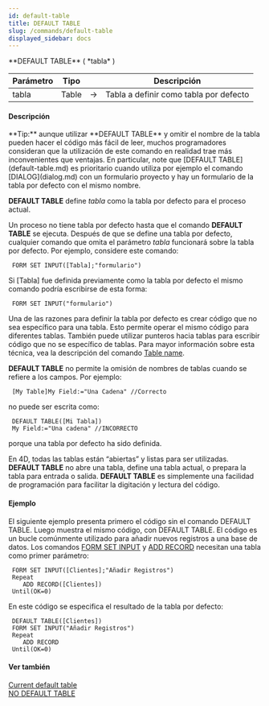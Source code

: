 ```yaml
---
id: default-table
title: DEFAULT TABLE
slug: /commands/default-table
displayed_sidebar: docs
---
```


<!--REF #_command_.DEFAULT TABLE.Syntax-->**DEFAULT TABLE** ( *tabla* )<!-- END REF-->
<!--REF #_command_.DEFAULT TABLE.Params-->
| Parámetro | Tipo |  | Descripción |
| --- | --- | --- | --- |
| tabla | Table | &#8594;  | Tabla a definir como tabla por defecto |

<!-- END REF-->

#### Descripción 

<!--REF #_command_.DEFAULT TABLE.Summary-->**Tip:** aunque utilizar **DEFAULT TABLE** y omitir el nombre de la tabla pueden hacer el código más fácil de leer, muchos programadores consideran que la utilización de este comando en realidad trae más inconvenientes que ventajas.<!-- END REF--> En particular, note que [DEFAULT TABLE](default-table.md) es prioritario cuando utiliza por ejemplo el comando [DIALOG](dialog.md) con un formulario proyecto y hay un formulario de la tabla por defecto con el mismo nombre.

**DEFAULT TABLE** define *tabla* como la tabla por defecto para el proceso actual. 

Un proceso no tiene tabla por defecto hasta que el comando **DEFAULT TABLE** se ejecuta. Después de que se define una tabla por defecto, cualquier comando que omita el parámetro *tabla* funcionará sobre la tabla por defecto. Por ejemplo, considere este comando:

```4d
 FORM SET INPUT([Tabla];"formulario")
```

Si \[Tabla\] fue definida previamente como la tabla por defecto el mismo comando podría escribirse de esta forma:

```4d
 FORM SET INPUT("formulario")
```

  
Una de las razones para definir la tabla por defecto es crear código que no sea específico para una tabla. Esto permite operar el mismo código para diferentes tablas. También puede utilizar punteros hacia tablas para escribir código que no se específico de tablas. Para mayor información sobre esta técnica, vea la descripción del comando [Table name](table-name.md).

**DEFAULT TABLE** no permite la omisión de nombres de tablas cuando se refiere a los campos. Por ejemplo:

```4d
 [My Table]My Field:="Una Cadena" //Correcto
```

no puede ser escrita como:

```4d
 DEFAULT TABLE([Mi Tabla])
 My Field:="Una cadena" //INCORRECTO
```

porque una tabla por defecto ha sido definida.

En 4D, todas las tablas están “abiertas” y listas para ser utilizadas. **DEFAULT TABLE** no abre una tabla, define una tabla actual, o prepara la tabla para entrada o salida. **DEFAULT TABLE** es simplemente una facilidad de programación para facilitar la digitación y lectura del código.

#### Ejemplo 

El siguiente ejemplo presenta primero el código sin el comando DEFAULT TABLE. Luego muestra el mismo código, con DEFAULT TABLE. El código es un bucle comúnmente utilizado para añadir nuevos registros a una base de datos. Los comandos [FORM SET INPUT](form-set-input.md "FORM SET INPUT") y [ADD RECORD](add-record.md "ADD RECORD") necesitan una tabla como primer parámetro:

```4d
 FORM SET INPUT([Clientes];"Añadir Registros")
 Repeat
    ADD RECORD([Clientes])
 Until(OK=0)
```

En este código se especifica el resultado de la tabla por defecto:

```4d
 DEFAULT TABLE([Clientes])
 FORM SET INPUT("Añadir Registros")
 Repeat
    ADD RECORD
 Until(OK=0)
```

#### Ver también 

[Current default table](current-default-table.md)  
[NO DEFAULT TABLE](no-default-table.md)  